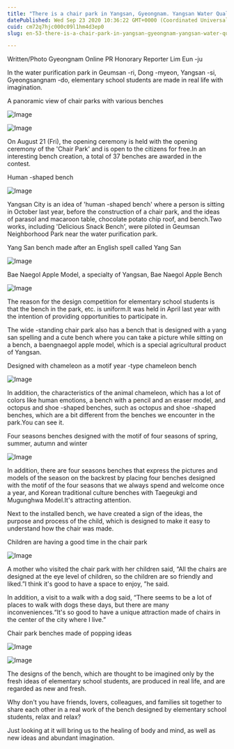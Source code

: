 ```yaml
---
title: "There is a chair park in Yangsan, Gyeongnam. Yangsan Water Quality Purification Park"
datePublished: Wed Sep 23 2020 10:36:22 GMT+0000 (Coordinated Universal Time)
cuid: cm72q7hjc000c09l1hm4d3ep0
slug: en-53-there-is-a-chair-park-in-yangsan-gyeongnam-yangsan-water-quality-purification-park

---
```



Written/Photo Gyeongnam Online PR Honorary Reporter Lim Eun -ju

In the water purification park in Geumsan -ri, Dong -myeon, Yangsan -si, Gyeongsangnam -do, elementary school students are made in real life with imagination.

A panoramic view of chair parks with various benches

![Image](https://cdn.hashnode.com/res/hashnode/image/upload/v1739414012570/34aa60ec-3f05-49ee-a039-b255acb8b1aa.jpeg)

![Image](https://cdn.hashnode.com/res/hashnode/image/upload/v1739414015591/867f1ae0-1a8e-462c-baf2-932491684afa.jpeg)

On August 21 (Fri), the opening ceremony is held with the opening ceremony of the 'Chair Park' and is open to the citizens for free.In an interesting bench creation, a total of 37 benches are awarded in the contest.

Human -shaped bench

![Image](https://cdn.hashnode.com/res/hashnode/image/upload/v1739414017861/00f9ce93-6af7-4e6a-8020-26ca8b49feb5.jpeg)

Yangsan City is an idea of ​​'human -shaped bench' where a person is sitting in October last year, before the construction of a chair park, and the ideas of parasol and macaroon table, chocolate potato chip roof, and bench.Two works, including 'Delicious Snack Bench', were piloted in Geumsan Neighborhood Park near the water purification park.

Yang San bench made after an English spell called Yang San

![Image](https://cdn.hashnode.com/res/hashnode/image/upload/v1739414020625/f6e38684-324e-4d18-98f8-7c3b6edbb2b1.jpeg)

Bae Naegol Apple Model, a specialty of Yangsan, Bae Naegol Apple Bench

![Image](https://cdn.hashnode.com/res/hashnode/image/upload/v1739414023320/62d82fb5-abe9-49ca-9929-89bf04a9e988.jpeg)

The reason for the design competition for elementary school students is that the bench in the park, etc. is uniform.It was held in April last year with the intention of providing opportunities to participate in.

The wide -standing chair park also has a bench that is designed with a yang san spelling and a cute bench where you can take a picture while sitting on a bench, a baengnaegol apple model, which is a special agricultural product of Yangsan.

Designed with chameleon as a motif year -type chameleon bench

![Image](https://cdn.hashnode.com/res/hashnode/image/upload/v1739414025577/e1c0950b-ffba-4e50-856a-330699ece562.jpeg)

In addition, the characteristics of the animal chameleon, which has a lot of colors like human emotions, a bench with a pencil and an eraser model, and octopus and shoe -shaped benches, such as octopus and shoe -shaped benches, which are a bit different from the benches we encounter in the park.You can see it.

Four seasons benches designed with the motif of four seasons of spring, summer, autumn and winter

![Image](https://cdn.hashnode.com/res/hashnode/image/upload/v1739414028544/8a0d2bb6-e194-4568-a8c1-73c4f0f5cfe3.jpeg)

In addition, there are four seasons benches that express the pictures and models of the season on the backrest by placing four benches designed with the motif of the four seasons that we always spend and welcome once a year, and Korean traditional culture benches with Taegeukgi and Mugunghwa Model.It's attracting attention.

Next to the installed bench, we have created a sign of the ideas, the purpose and process of the child, which is designed to make it easy to understand how the chair was made.

Children are having a good time in the chair park

![Image](https://cdn.hashnode.com/res/hashnode/image/upload/v1739414031543/19be0e11-373d-400d-b738-23f94a89d020.jpeg)

A mother who visited the chair park with her children said, “All the chairs are designed at the eye level of children, so the children are so friendly and liked.”I think it's good to have a space to enjoy, ”he said.

In addition, a visit to a walk with a dog said, “There seems to be a lot of places to walk with dogs these days, but there are many inconveniences.“It's so good to have a unique attraction made of chairs in the center of the city where I live.”

Chair park benches made of popping ideas

![Image](https://cdn.hashnode.com/res/hashnode/image/upload/v1739414033748/06a634b4-89a0-4b4c-ab8b-0ac73cb97638.jpeg)

![Image](https://cdn.hashnode.com/res/hashnode/image/upload/v1739414035874/f8af4ab4-0edd-4cd6-8b39-3ad782476ec0.jpeg)

The designs of the bench, which are thought to be imagined only by the fresh ideas of elementary school students, are produced in real life, and are regarded as new and fresh.

Why don't you have friends, lovers, colleagues, and families sit together to share each other in a real work of the bench designed by elementary school students, relax and relax?

Just looking at it will bring us to the healing of body and mind, as well as new ideas and abundant imagination.